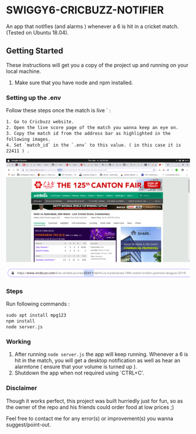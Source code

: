 # SWIGGY6-CRICBUZZ-NOTIFIER

An app that notifies (and alarms ) whenever a 6 is hit in a cricket match. (Tested on Ubuntu 18.04).

## Getting Started

These instructions will get you a copy of the project up and running on your local machine.

1. Make sure that you have node and npm installed. 

### Setting up the .env

Follow these steps  once the match is live ` : 
```
1. Go to Cricbuzz website.
2. Open the live score page of the match you wanna keep an eye on. 
3. Copy the match id from the address bar as highlighted in the following images. 
4. Set `match_id` in the `.env` to this value. ( in this case it is 22411 ) .
```

![alt text](https://raw.githubusercontent.com/convexhull/swiggy6-coupon-cricbuzz/master/image1.png)


![alt text](https://raw.githubusercontent.com/convexhull/swiggy6-coupon-cricbuzz/master/image2.png)



### Steps

Run following commands : 

```
sudo apt install mpg123
npm install
node server.js
```

### Working

1. After running `node server.js` the app will keep running. Whenever a 6 is hit in the match, you will get a desktop notification as well as hear an alarmtone ( ensure that your volume is turned up ).
2. Shutdown the app when not required using `CTRL+C'. 


### Disclaimer

Though it works perfect, this project was built hurriedly just for fun, so as the owner of the repo and his friends could order food at low prices ;)

Feel free to contact me for any error(s) or improvement(s) you wanna suggest/point-out.
